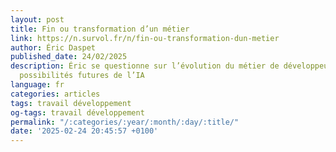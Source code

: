 ```yaml
---
layout: post
title: Fin ou transformation d’un métier
link: https://n.survol.fr/n/fin-ou-transformation-dun-metier
author: Éric Daspet
published_date: 24/02/2025
description: Éric se questionne sur l’évolution du métier de développeur au vu des
  possibilités futures de l’IA
language: fr
categories: articles
tags: travail développement
og-tags: travail développement
permalink: "/:categories/:year/:month/:day/:title/"
date: '2025-02-24 20:45:57 +0100'
---
```

